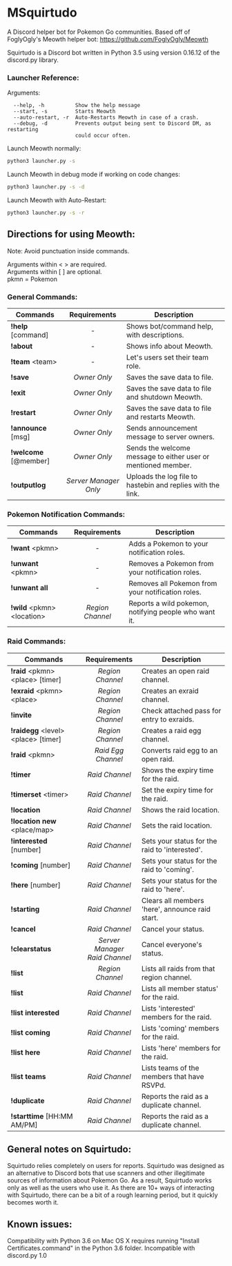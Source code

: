 # MSquirtudo
A Discord helper bot for Pokemon Go communities. Based off of FoglyOgly's Meowth helper bot: https://github.com/FoglyOgly/Meowth

Squirtudo is a Discord bot written in Python 3.5 using version 0.16.12 of the discord.py library.

### Launcher Reference:
Arguments:
```
  --help, -h          Show the help message
  --start, -s         Starts Meowth
  --auto-restart, -r  Auto-Restarts Meowth in case of a crash.
  --debug, -d         Prevents output being sent to Discord DM, as restarting
                      could occur often.
```

Launch Meowth normally:
```bash
python3 launcher.py -s
```

Launch Meowth in debug mode if working on code changes:
```bash
python3 launcher.py -s -d
```

Launch Meowth with Auto-Restart:
```bash
python3 launcher.py -s -r
```

## Directions for using Meowth:
Note: Avoid punctuation inside commands.

Arguments within \< \> are required.<br/>
Arguments within \[ \] are optional.<br/>
pkmn = Pokemon

### General Commands:

| Commands | Requirements  | Description |
| -------- |:-------------:| ------------|
| **!help** \[command\] | - | Shows bot/command help, with descriptions. |
| **!about** | - | Shows info about Meowth. |
| **!team** \<team\> | - | Let's users set their team role. |
| **!save**  | *Owner Only* | Saves the save data to file. |
| **!exit**  | *Owner Only* | Saves the save data to file and shutdown Meowth. |
| **!restart**  | *Owner Only* | Saves the save data to file and restarts Meowth. |
| **!announce** \[msg\] | *Owner Only* | Sends announcement message to server owners. |
| **!welcome** \[@member\] | *Owner Only* | Sends the welcome message to either user or mentioned member. |
| **!outputlog**  | *Server Manager Only* | Uploads the log file to hastebin and replies with the link. |

### Pokemon Notification Commands:

| Commands | Requirements  | Description |
| -------- |:-------------:| ------------|
| **!want** \<pkmn\> | - | Adds a Pokemon to your notification roles. |
| **!unwant** \<pkmn\> | - | Removes a Pokemon from your notification roles. |
| **!unwant all**  | - | Removes all Pokemon from your notification roles. |
| **!wild** \<pkmn\> \<location\> | *Region Channel* | Reports a wild pokemon, notifying people who want it. |


### Raid Commands:

| Commands | Requirements  | Description |
| -------- |:-------------:| ------------|
| **!raid** \<pkmn\> \<place\> \[timer\] | *Region Channel* | Creates an open raid channel. |
| **!exraid** \<pkmn\> \<place\> | *Region Channel* | Creates an exraid channel. |
| **!invite**  | *Region Channel* | Check attached pass for entry to exraids. |
| **!raidegg** \<level\> \<place\> \[timer\] | *Region Channel* | Creates a raid egg channel. |
| **!raid** \<pkmn\> | *Raid Egg Channel* | Converts raid egg to an open raid. |
| **!timer** | *Raid Channel* | Shows the expiry time for the raid. |
| **!timerset** \<timer\> | *Raid Channel* | Set the expiry time for the raid. |
| **!location** | *Raid Channel* | Shows the raid location. |
| **!location new** \<place/map\> | *Raid Channel* | Sets the raid location. |
| **!interested** \[number\] | *Raid Channel* | Sets your status for the raid to 'interested'. |
| **!coming** \[number\] | *Raid Channel* | Sets your status for the raid to 'coming'. |
| **!here** \[number\] | *Raid Channel* | Sets your status for the raid to 'here'. |
| **!starting** | *Raid Channel* | Clears all members 'here', announce raid start. |
| **!cancel**  | *Raid Channel* | Cancel your status. |
| **!clearstatus**  | *Server Manager<br/>Raid Channel* | Cancel everyone's status. |
| **!list** | *Region Channel* | Lists all raids from that region channel. |
| **!list**  | *Raid Channel* | Lists all member status' for the raid. |
| **!list interested** | *Raid Channel* | Lists 'interested' members for the raid. |
| **!list coming**  | *Raid Channel* | Lists 'coming' members for the raid. |
| **!list here** | *Raid Channel* | Lists 'here' members for the raid. |
| **!list teams** | *Raid Channel* | Lists teams of the members that have RSVPd. |
| **!duplicate** | *Raid Channel* | Reports the raid as a duplicate channel. |
| **!starttime** \[HH:MM AM/PM\] | *Raid Channel* | Reports the raid as a duplicate channel. |

## General notes on Squirtudo:

Squirtudo relies completely on users for reports. Squirtudo was designed as an alternative to Discord bots that use scanners and other illegitimate sources of information about Pokemon Go. As a result, Squirtudo works only as well as the users who use it. As there are 10+ ways of interacting with Squirtudo, there can be a bit of a rough learning period, but it quickly becomes worth it.

## Known issues:

Compatibility with Python 3.6 on Mac OS X requires running "Install Certificates.command" in the Python 3.6 folder. Incompatible with discord.py 1.0
